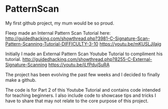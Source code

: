 # PatternScan

My first github project, my mum would be so proud.

Fleep made an Internal Pattern Scan Tutorial here:
http://guidedhacking.com/showthread.php?3981-C-Signature-Scan-Pattern-Scanning-Tutorial-DIFFICULTY-3-10
https://youtu.be/mKUSLJjlajg

Initially I made an External Pattern Scan Youtube Tutorial to compliment his tutorial.
http://guidedhacking.com/showthread.php?8255-C-External-Signature-Scanning
https://youtu.be/jLfPdujSuRA

The project has been evolving the past few weeks and I decided to finally make a github.

The code is for Part 2 of this Youtube Tutorial and contains code intended for teaching beginners.  I also include code to showcase tips and tricks I have to share that may not relate to the core purpose of this project.
